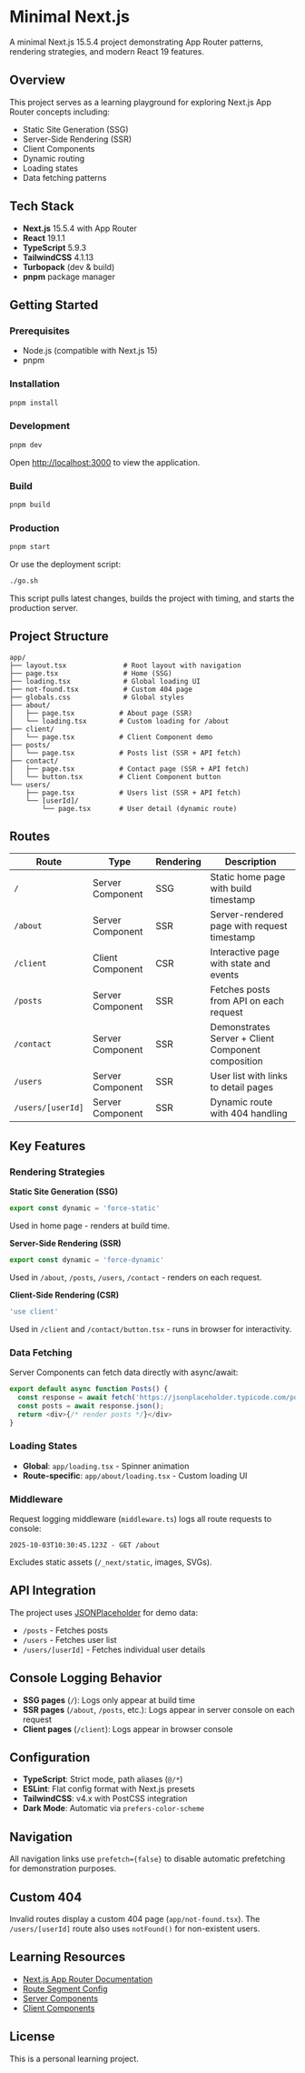 # Minimal Next.js

A minimal Next.js 15.5.4 project demonstrating App Router patterns, rendering strategies, and modern React 19 features.

## Overview

This project serves as a learning playground for exploring Next.js App Router concepts including:
- Static Site Generation (SSG)
- Server-Side Rendering (SSR)
- Client Components
- Dynamic routing
- Loading states
- Data fetching patterns

## Tech Stack

- **Next.js** 15.5.4 with App Router
- **React** 19.1.1
- **TypeScript** 5.9.3
- **TailwindCSS** 4.1.13
- **Turbopack** (dev & build)
- **pnpm** package manager

## Getting Started

### Prerequisites
- Node.js (compatible with Next.js 15)
- pnpm

### Installation

```bash
pnpm install
```

### Development

```bash
pnpm dev
```

Open [http://localhost:3000](http://localhost:3000) to view the application.

### Build

```bash
pnpm build
```

### Production

```bash
pnpm start
```

Or use the deployment script:

```bash
./go.sh
```

This script pulls latest changes, builds the project with timing, and starts the production server.

## Project Structure

```
app/
├── layout.tsx              # Root layout with navigation
├── page.tsx                # Home (SSG)
├── loading.tsx             # Global loading UI
├── not-found.tsx           # Custom 404 page
├── globals.css             # Global styles
├── about/
│   ├── page.tsx           # About page (SSR)
│   └── loading.tsx        # Custom loading for /about
├── client/
│   └── page.tsx           # Client Component demo
├── posts/
│   └── page.tsx           # Posts list (SSR + API fetch)
├── contact/
│   ├── page.tsx           # Contact page (SSR + API fetch)
│   └── button.tsx         # Client Component button
└── users/
    ├── page.tsx           # Users list (SSR + API fetch)
    └── [userId]/
        └── page.tsx       # User detail (dynamic route)
```

## Routes

| Route | Type | Rendering | Description |
|-------|------|-----------|-------------|
| `/` | Server Component | SSG | Static home page with build timestamp |
| `/about` | Server Component | SSR | Server-rendered page with request timestamp |
| `/client` | Client Component | CSR | Interactive page with state and events |
| `/posts` | Server Component | SSR | Fetches posts from API on each request |
| `/contact` | Server Component | SSR | Demonstrates Server + Client Component composition |
| `/users` | Server Component | SSR | User list with links to detail pages |
| `/users/[userId]` | Server Component | SSR | Dynamic route with 404 handling |

## Key Features

### Rendering Strategies

**Static Site Generation (SSG)**
```typescript
export const dynamic = 'force-static'
```
Used in home page - renders at build time.

**Server-Side Rendering (SSR)**
```typescript
export const dynamic = 'force-dynamic'
```
Used in `/about`, `/posts`, `/users`, `/contact` - renders on each request.

**Client-Side Rendering (CSR)**
```typescript
'use client'
```
Used in `/client` and `/contact/button.tsx` - runs in browser for interactivity.

### Data Fetching

Server Components can fetch data directly with async/await:

```typescript
export default async function Posts() {
  const response = await fetch('https://jsonplaceholder.typicode.com/posts');
  const posts = await response.json();
  return <div>{/* render posts */}</div>
}
```

### Loading States

- **Global**: `app/loading.tsx` - Spinner animation
- **Route-specific**: `app/about/loading.tsx` - Custom loading UI

### Middleware

Request logging middleware (`middleware.ts`) logs all route requests to console:
```
2025-10-03T10:30:45.123Z - GET /about
```

Excludes static assets (`/_next/static`, images, SVGs).

## API Integration

The project uses [JSONPlaceholder](https://jsonplaceholder.typicode.com/) for demo data:
- `/posts` - Fetches posts
- `/users` - Fetches user list
- `/users/[userId]` - Fetches individual user details

## Console Logging Behavior

- **SSG pages** (`/`): Logs only appear at build time
- **SSR pages** (`/about`, `/posts`, etc.): Logs appear in server console on each request
- **Client pages** (`/client`): Logs appear in browser console

## Configuration

- **TypeScript**: Strict mode, path aliases (`@/*`)
- **ESLint**: Flat config format with Next.js presets
- **TailwindCSS**: v4.x with PostCSS integration
- **Dark Mode**: Automatic via `prefers-color-scheme`

## Navigation

All navigation links use `prefetch={false}` to disable automatic prefetching for demonstration purposes.

## Custom 404

Invalid routes display a custom 404 page (`app/not-found.tsx`). The `/users/[userId]` route also uses `notFound()` for non-existent users.

## Learning Resources

- [Next.js App Router Documentation](https://nextjs.org/docs/app)
- [Route Segment Config](https://nextjs.org/docs/app/api-reference/file-conventions/route-segment-config#dynamic)
- [Server Components](https://nextjs.org/docs/app/building-your-application/rendering/server-components)
- [Client Components](https://nextjs.org/docs/app/building-your-application/rendering/client-components)

## License

This is a personal learning project.
